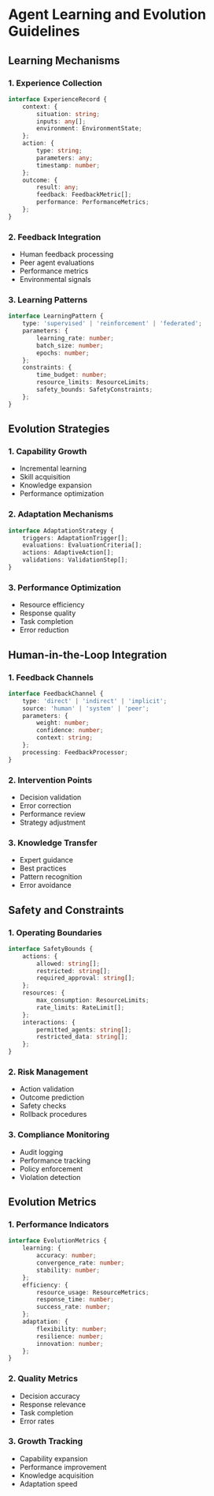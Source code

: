 # Agent Learning and Evolution Guidelines

## Learning Mechanisms

### 1. Experience Collection
```typescript
interface ExperienceRecord {
    context: {
        situation: string;
        inputs: any[];
        environment: EnvironmentState;
    };
    action: {
        type: string;
        parameters: any;
        timestamp: number;
    };
    outcome: {
        result: any;
        feedback: FeedbackMetric[];
        performance: PerformanceMetrics;
    };
}
```

### 2. Feedback Integration
- Human feedback processing
- Peer agent evaluations
- Performance metrics
- Environmental signals

### 3. Learning Patterns
```typescript
interface LearningPattern {
    type: 'supervised' | 'reinforcement' | 'federated';
    parameters: {
        learning_rate: number;
        batch_size: number;
        epochs: number;
    };
    constraints: {
        time_budget: number;
        resource_limits: ResourceLimits;
        safety_bounds: SafetyConstraints;
    };
}
```

## Evolution Strategies

### 1. Capability Growth
- Incremental learning
- Skill acquisition
- Knowledge expansion
- Performance optimization

### 2. Adaptation Mechanisms
```typescript
interface AdaptationStrategy {
    triggers: AdaptationTrigger[];
    evaluations: EvaluationCriteria[];
    actions: AdaptiveAction[];
    validations: ValidationStep[];
}
```

### 3. Performance Optimization
- Resource efficiency
- Response quality
- Task completion
- Error reduction

## Human-in-the-Loop Integration

### 1. Feedback Channels
```typescript
interface FeedbackChannel {
    type: 'direct' | 'indirect' | 'implicit';
    source: 'human' | 'system' | 'peer';
    parameters: {
        weight: number;
        confidence: number;
        context: string;
    };
    processing: FeedbackProcessor;
}
```

### 2. Intervention Points
- Decision validation
- Error correction
- Performance review
- Strategy adjustment

### 3. Knowledge Transfer
- Expert guidance
- Best practices
- Pattern recognition
- Error avoidance

## Safety and Constraints

### 1. Operating Boundaries
```typescript
interface SafetyBounds {
    actions: {
        allowed: string[];
        restricted: string[];
        required_approval: string[];
    };
    resources: {
        max_consumption: ResourceLimits;
        rate_limits: RateLimit[];
    };
    interactions: {
        permitted_agents: string[];
        restricted_data: string[];
    };
}
```

### 2. Risk Management
- Action validation
- Outcome prediction
- Safety checks
- Rollback procedures

### 3. Compliance Monitoring
- Audit logging
- Performance tracking
- Policy enforcement
- Violation detection

## Evolution Metrics

### 1. Performance Indicators
```typescript
interface EvolutionMetrics {
    learning: {
        accuracy: number;
        convergence_rate: number;
        stability: number;
    };
    efficiency: {
        resource_usage: ResourceMetrics;
        response_time: number;
        success_rate: number;
    };
    adaptation: {
        flexibility: number;
        resilience: number;
        innovation: number;
    };
}
```

### 2. Quality Metrics
- Decision accuracy
- Response relevance
- Task completion
- Error rates

### 3. Growth Tracking
- Capability expansion
- Performance improvement
- Knowledge acquisition
- Adaptation speed